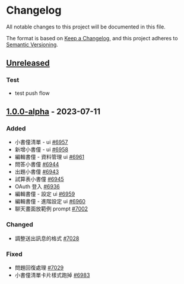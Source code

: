 # Changelog

All notable changes to this project will be documented in this file.

The format is based on [Keep a Changelog](https://keepachangelog.com/en/1.0.0/), and this project adheres to [Semantic Versioning](https://semver.org/spec/v2.0.0.html).

## [Unreleased]

### Test
- test push flow

## [1.0.0-alpha] - 2023-07-11

### Added

- 小書僮清單 - ui [#6957](https://redmine.kingkit.codes/issues/6957)
- 新增小書僮 - ui [#6958](https://redmine.kingkit.codes/issues/6958)
- 編輯書僮 - 資料管理 ui [#6961](https://redmine.kingkit.codes/issues/6961)
- 問答小書僮 [#6944](https://redmine.kingkit.codes/issues/6944)
- 出題小書僮 [#6943](https://redmine.kingkit.codes/issues/6943)
- 試算表小書僮 [#6945](https://redmine.kingkit.codes/issues/6945)
- OAuth 登入 [#6936](https://redmine.kingkit.codes/issues/6936)
- 編輯書僮 - 設定 ui [#6959](https://redmine.kingkit.codes/issues/6959)
- 編輯書僮 - 進階設定 ui [#6960](https://redmine.kingkit.codes/issues/6960)
- 聊天畫面放範例 prompt [#7002](https://redmine.kingkit.codes/issues/7002)

### Changed

- 調整送出訊息的格式 [#7028](https://redmine.kingkit.codes/issues/7028)

### Fixed

- 問題回復處理 [#7029](https://redmine.kingkit.codes/issues/7029)
- 小書僮清單卡片樣式跑掉 [#6983](https://redmine.kingkit.codes/issues/6983)

[Unreleased]: https://github.com/webduinoio/pluto-frontend/compare/1.1.0...HEAD
[1.0.0-alpha]: https://github.com/webduinoio/pluto-frontend/releases/tag/v1.0.0-alpha
